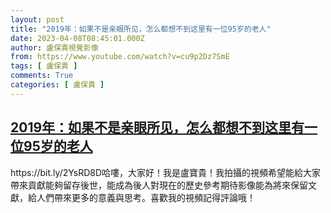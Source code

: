 ```yaml
---
layout: post
title: "2019年：如果不是亲眼所见，怎么都想不到这里有一位95岁的老人"
date: 2023-04-08T08:45:01.000Z
author: 盧保貴視覺影像
from: https://www.youtube.com/watch?v=cu9p2Dz7SmE
tags: [ 盧保貴 ]
comments: True
categories: [ 盧保貴 ]
---
```

<!--1680943501000-->
[2019年：如果不是亲眼所见，怎么都想不到这里有一位95岁的老人](https://www.youtube.com/watch?v=cu9p2Dz7SmE)
------

<div>
https://bit.ly/2YsRD8D哈嘍，大家好！我是盧寶貴！我拍攝的視頻希望能給大家帶來貢獻能夠留存後世，能成為後人對現在的歷史參考期待影像能為將來保留文獻，給人們帶來更多的意義與思考。喜歡我的視頻記得評論哦！
</div>
